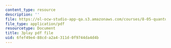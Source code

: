 ```yaml
---
content_type: resource
description: ''
file: https://ol-ocw-studio-app-qa.s3.amazonaws.com/courses/8-05-quantum-physics-ii-fall-2013/6fef49e488cda2a4311d0f9744da4d4b_jjZM88ku-7k.pdf
file_type: application/pdf
resourcetype: Document
title: 3play pdf file
uid: 6fef49e4-88cd-a2a4-311d-0f9744da4d4b
---
```

